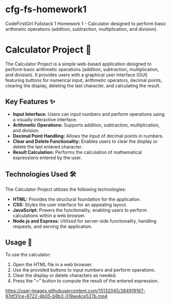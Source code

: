 # cfg-fs-homework1

CodeFirstGirl Fullstack 1 Homework 1 - Calculator designed to perform basic arithmetic operations (addition, subtraction, multiplication, and division).

# Calculator Project 🧮

The Calculator Project is a simple web-based application designed to perform basic arithmetic operations (addition, subtraction, multiplication, and division). It provides users with a graphical user interface (GUI) featuring buttons for numerical input, arithmetic operators, decimal points, clearing the display, deleting the last character, and calculating the result.

## Key Features ✨

- **Input Interface:** Users can input numbers and perform operations using a visually interactive interface.
- **Arithmetic Operations:** Supports addition, subtraction, multiplication, and division.
- **Decimal Point Handling:** Allows the input of decimal points in numbers.
- **Clear and Delete Functionality:** Enables users to clear the display or delete the last entered character.
- **Result Calculation:** Performs the calculation of mathematical expressions entered by the user.

## Technologies Used 🛠️

The Calculator Project utilizes the following technologies:

- **HTML:** Provides the structural foundation for the application.
- **CSS:** Styles the user interface for an appealing layout.
- **JavaScript:** Powers the functionality, enabling users to perform calculations within a web browser.
- **Node.js and Express:** Utilized for server-side functionality, handling requests, and serving the application.

## Usage 🚀

To use the calculator:

1. Open the HTML file in a web browser.
2. Use the provided buttons to input numbers and perform operations.
3. Clear the display or delete characters as needed.
4. Press the "=" button to compute the result of the entered expression.

https://user-images.githubusercontent.com/15132045/284919167-97df31ce-8722-4b05-b8b3-319ae4ce527b.mp4
